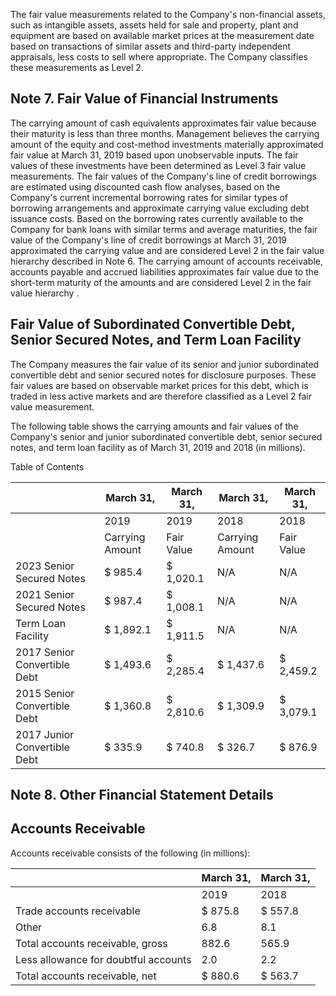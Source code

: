 The fair value measurements related to the Company's non-financial assets, such as intangible assets, assets held for sale and property, plant and equipment are based on available market prices at the measurement date based on transactions of similar assets and third-party independent appraisals, less costs to sell where appropriate. The Company classifies these measurements as Level 2.

## Note 7. Fair Value of Financial Instruments

The carrying amount of cash equivalents approximates fair value because their maturity is less than three months. Management believes the carrying amount of the equity and cost-method investments materially approximated fair value at March 31, 2019 based upon unobservable inputs. The fair values of these investments have been determined as Level 3 fair value measurements. The fair values of the Company's line of credit borrowings are estimated using discounted cash flow analyses, based on the Company's current incremental borrowing rates for similar types of borrowing arrangements and approximate carrying value excluding debt issuance costs. Based on the borrowing rates currently available to the Company for bank loans with similar terms and average maturities, the fair value of the Company's line of credit borrowings at March 31, 2019 approximated the carrying value and are considered Level 2 in the fair value hierarchy described in Note 6. The carrying amount of accounts receivable, accounts payable and accrued liabilities approximates fair value due to the short-term maturity of the amounts and are considered Level 2 in the fair value hierarchy .

## Fair Value of Subordinated Convertible Debt, Senior Secured Notes, and Term Loan Facility

The Company measures the fair value of its senior and junior subordinated convertible debt and senior secured notes for disclosure purposes. These fair values are based on observable market prices for this debt, which is traded in less active markets and are therefore classified as a Level 2 fair value measurement.

The following table shows the carrying amounts and fair values of the Company's senior and junior subordinated convertible debt, senior secured notes, and term loan facility as of March 31, 2019 and 2018 (in millions).

Table of Contents

|                              | March 31,       | March 31,   | March 31,       | March 31,   |
|------------------------------|-----------------|-------------|-----------------|-------------|
|                              | 2019            | 2019        | 2018            | 2018        |
|                              | Carrying Amount | Fair Value  | Carrying Amount | Fair Value  |
| 2023 Senior Secured Notes    | $ 985.4         | $ 1,020.1   | N/A             | N/A         |
| 2021 Senior Secured Notes    | $ 987.4         | $ 1,008.1   | N/A             | N/A         |
| Term Loan Facility           | $ 1,892.1       | $ 1,911.5   | N/A             | N/A         |
| 2017 Senior Convertible Debt | $ 1,493.6       | $ 2,285.4   | $ 1,437.6       | $ 2,459.2   |
| 2015 Senior Convertible Debt | $ 1,360.8       | $ 2,810.6   | $ 1,309.9       | $ 3,079.1   |
| 2017 Junior Convertible Debt | $ 335.9         | $ 740.8     | $ 326.7         | $ 876.9     |

## Note 8. Other Financial Statement Details

## Accounts Receivable

Accounts receivable consists of the following (in millions):

|                                      | March 31,   | March 31,   |
|--------------------------------------|-------------|-------------|
|                                      | 2019        | 2018        |
| Trade accounts receivable            | $ 875.8     | $ 557.8     |
| Other                                | 6.8         | 8.1         |
| Total accounts receivable, gross     | 882.6       | 565.9       |
| Less allowance for doubtful accounts | 2.0         | 2.2         |
| Total accounts receivable, net       | $ 880.6     | $ 563.7     |